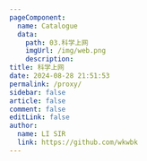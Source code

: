 ```yaml
---
pageComponent: 
  name: Catalogue
  data: 
    path: 03.科学上网
    imgUrl: /img/web.png
    description: 
title: 科学上网
date: 2024-08-28 21:51:53
permalink: /proxy/
sidebar: false
article: false
comment: false
editLink: false
author: 
  name: LI SIR
  link: https://github.com/wkwbk
---
```

